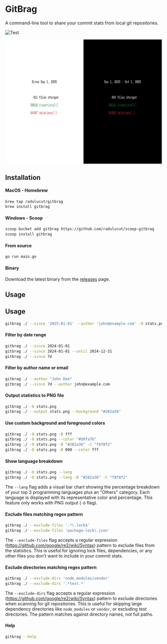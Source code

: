 # GitBrag

A command-line tool to share your commit stats from local git repositories.

![Test](https://github.com/radulucut/gitbrag/actions/workflows/tests.yml/badge.svg)

<img src="./screenshot.png" width="800" height="400" />

## Installation

#### MacOS - Homebrew

```bash
brew tap radulucut/gitbrag
brew install gitbrag
```

#### Windows - Scoop

```bash
scoop bucket add gitbrag https://github.com/radulucut/scoop-gitbrag
scoop install gitbrag
```

#### From source

```bash
go run main.go
```

#### Binary

Download the latest binary from the [releases](https://github.com/radulucut/gitbrag/releases) page.

## Usage

## Usage

```sh
gitbrag ./ --since '2025-01-01' --author 'john@example.com' -O stats.png -B 000 -C fff
```

#### Filter by date range

```sh
gitbrag ./ --since 2024-01-01
gitbrag ./ --since 2024-01-01 --until 2024-12-31
gitbrag ./ --since 7d
```

#### Filter by author name or email

```sh
gitbrag ./ --author "John Doe"
gitbrag ./ --since 7d --author john@example.com
```

#### Output statistics to PNG file

```sh
gitbrag ./ -O stats.png
gitbrag ./ --output stats.png --background "#282a36"
```

#### Use custom background and foreground colors

```sh
gitbrag ./ -O stats.png -B fff
gitbrag ./ -O stats.png --color "#50fa7b"
gitbrag ./ -O stats.png -B "#282a36" -C "f8f8f2"
gitbrag ./ -O stats.png -B 000 --color fff
```

#### Show language breakdown

```sh
gitbrag ./ -O stats.png --lang
gitbrag ./ -O stats.png --lang -B "#282a36" -C "f8f8f2"
```

The `--lang` flag adds a visual bar chart showing the percentage breakdown of your top 3 programming languages plus an "Others" category. Each language is displayed with its representative color and percentage. This feature only works with PNG output (`-O` flag).

#### Exclude files matching regex pattern

```sh
gitbrag ./ --exclude-files '.*\.lock$'
gitbrag ./ --exclude-files 'package-lock\.json'
```

The `--exclude-files` flag accepts a regular expression (https://github.com/google/re2/wiki/Syntax) pattern to exclude files from the statistics. This is useful for ignoring lock files, dependencies, or any other files you don't want to include in your commit stats.

#### Exclude directories matching regex pattern

```sh
gitbrag ./ --exclude-dirs 'node_modules|vendor'
gitbrag ./ --exclude-dirs '.*test.*'
```

The `--exclude-dirs` flag accepts a regular expression (https://github.com/google/re2/wiki/Syntax) pattern to exclude directories when scanning for git repositories. This is useful for skipping large dependency directories like `node_modules` or `vendor`, or excluding test directories. The pattern matches against directory names, not full paths.

#### Help

```bash
gitbrag --help
```
